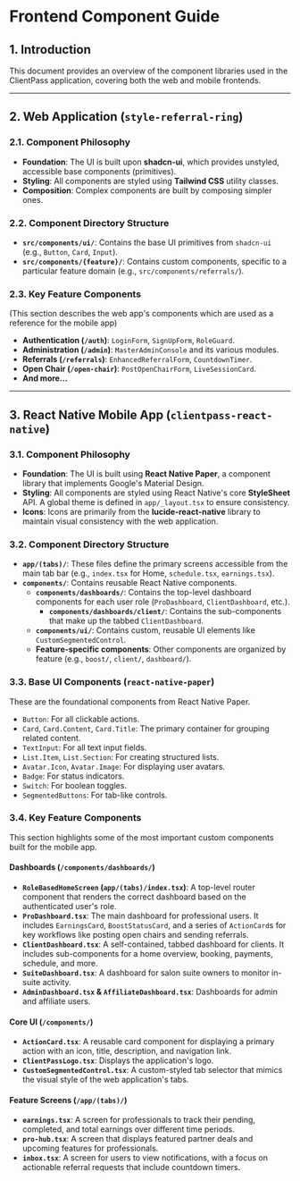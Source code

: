 # Frontend Component Guide

## 1. Introduction

This document provides an overview of the component libraries used in the ClientPass application, covering both the web and mobile frontends.

---

## 2. Web Application (`style-referral-ring`)

### 2.1. Component Philosophy

- **Foundation**: The UI is built upon **shadcn-ui**, which provides unstyled, accessible base components (primitives).
- **Styling**: All components are styled using **Tailwind CSS** utility classes.
- **Composition**: Complex components are built by composing simpler ones.

### 2.2. Component Directory Structure

- **`src/components/ui/`**: Contains the base UI primitives from `shadcn-ui` (e.g., `Button`, `Card`, `Input`).
- **`src/components/{feature}/`**: Contains custom components, specific to a particular feature domain (e.g., `src/components/referrals/`).

### 2.3. Key Feature Components

(This section describes the web app's components which are used as a reference for the mobile app)

- **Authentication (`/auth`)**: `LoginForm`, `SignUpForm`, `RoleGuard`.
- **Administration (`/admin`)**: `MasterAdminConsole` and its various modules.
- **Referrals (`/referrals`)**: `EnhancedReferralForm`, `CountdownTimer`.
- **Open Chair (`/open-chair`)**: `PostOpenChairForm`, `LiveSessionCard`.
- **And more...**

---

## 3. React Native Mobile App (`clientpass-react-native`)

### 3.1. Component Philosophy

- **Foundation**: The UI is built using **React Native Paper**, a component library that implements Google's Material Design.
- **Styling**: All components are styled using React Native's core **StyleSheet** API. A global theme is defined in `app/_layout.tsx` to ensure consistency.
- **Icons**: Icons are primarily from the **lucide-react-native** library to maintain visual consistency with the web application.

### 3.2. Component Directory Structure

- **`app/(tabs)/`**: These files define the primary screens accessible from the main tab bar (e.g., `index.tsx` for Home, `schedule.tsx`, `earnings.tsx`).
- **`components/`**: Contains reusable React Native components.
  - **`components/dashboards/`**: Contains the top-level dashboard components for each user role (`ProDashboard`, `ClientDashboard`, etc.).
    - **`components/dashboards/client/`**: Contains the sub-components that make up the tabbed `ClientDashboard`.
  - **`components/ui/`**: Contains custom, reusable UI elements like `CustomSegmentedControl`.
  - **Feature-specific components**: Other components are organized by feature (e.g., `boost/`, `client/`, `dashboard/`).

### 3.3. Base UI Components (`react-native-paper`)

These are the foundational components from React Native Paper.

- `Button`: For all clickable actions.
- `Card`, `Card.Content`, `Card.Title`: The primary container for grouping related content.
- `TextInput`: For all text input fields.
- `List.Item`, `List.Section`: For creating structured lists.
- `Avatar.Icon`, `Avatar.Image`: For displaying user avatars.
- `Badge`: For status indicators.
- `Switch`: For boolean toggles.
- `SegmentedButtons`: For tab-like controls.

### 3.4. Key Feature Components

This section highlights some of the most important custom components built for the mobile app.

#### Dashboards (`/components/dashboards/`)
- **`RoleBasedHomeScreen` (`app/(tabs)/index.tsx`)**: A top-level router component that renders the correct dashboard based on the authenticated user's role.
- **`ProDashboard.tsx`**: The main dashboard for professional users. It includes `EarningsCard`, `BoostStatusCard`, and a series of `ActionCard`s for key workflows like posting open chairs and sending referrals.
- **`ClientDashboard.tsx`**: A self-contained, tabbed dashboard for clients. It includes sub-components for a home overview, booking, payments, schedule, and more.
- **`SuiteDashboard.tsx`**: A dashboard for salon suite owners to monitor in-suite activity.
- **`AdminDashboard.tsx` & `AffiliateDashboard.tsx`**: Dashboards for admin and affiliate users.

#### Core UI (`/components/`)
- **`ActionCard.tsx`**: A reusable card component for displaying a primary action with an icon, title, description, and navigation link.
- **`ClientPassLogo.tsx`**: Displays the application's logo.
- **`CustomSegmentedControl.tsx`**: A custom-styled tab selector that mimics the visual style of the web application's tabs.

#### Feature Screens (`/app/(tabs)/`)
- **`earnings.tsx`**: A screen for professionals to track their pending, completed, and total earnings over different time periods.
- **`pro-hub.tsx`**: A screen that displays featured partner deals and upcoming features for professionals.
- **`inbox.tsx`**: A screen for users to view notifications, with a focus on actionable referral requests that include countdown timers.